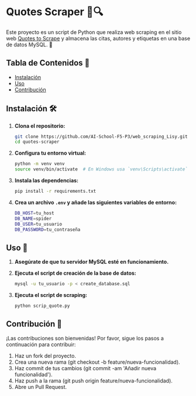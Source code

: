# Quotes Scraper 📝🔍

Este proyecto es un script de Python que realiza web scraping en el sitio web [Quotes to Scrape](https://quotes.toscrape.com/) y almacena las citas, autores y etiquetas en una base de datos MySQL. 🚀

## Tabla de Contenidos 📑

- [Instalación](#instalación)
- [Uso](#uso)
- [Contribución](#contribución)


## Instalación 🛠️

1. **Clona el repositorio:**
    ```sh
    git clone https://github.com/AI-School-F5-P3/web_scraping_Lisy.git
    cd quotes-scraper
    ```

2. **Configura tu entorno virtual:**
    ```sh
    python -m venv venv
    source venv/bin/activate  # En Windows usa `venv\Scripts\activate`
    ```

3. **Instala las dependencias:**
    ```sh
    pip install -r requirements.txt
    ```

4. **Crea un archivo `.env` y añade las siguientes variables de entorno:**
    ```sh
    DB_HOST=tu_host
    DB_NAME=spider
    DB_USER=tu_usuario
    DB_PASSWORD=tu_contraseña
    ```

## Uso 🚀

1. **Asegúrate de que tu servidor MySQL esté en funcionamiento.**

2. **Ejecuta el script de creación de la base de datos:**
    ```sh
    mysql -u tu_usuario -p < create_database.sql
    ```

3. **Ejecuta el script de scraping:**
    ```sh
    python scrip_quote.py
    ```


## Contribución 🤝

¡Las contribuciones son bienvenidas! Por favor, sigue los pasos a continuación para contribuir:

1. Haz un fork del proyecto.
2. Crea una nueva rama (git checkout -b feature/nueva-funcionalidad).
3. Haz commit de tus cambios (git commit -am 'Añadir nueva funcionalidad').
4. Haz push a la rama (git push origin feature/nueva-funcionalidad).
5. Abre un Pull Request.
